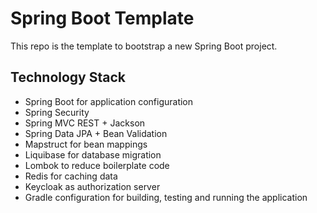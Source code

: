 # Spring Boot Template

This repo is the template to bootstrap a new Spring Boot project.

## Technology Stack
* Spring Boot for application configuration
* Spring Security
* Spring MVC REST + Jackson
* Spring Data JPA + Bean Validation
* Mapstruct for bean mappings
* Liquibase for database migration
* Lombok to reduce boilerplate code
* Redis for caching data
* Keycloak as authorization server
* Gradle configuration for building, testing and running the application
